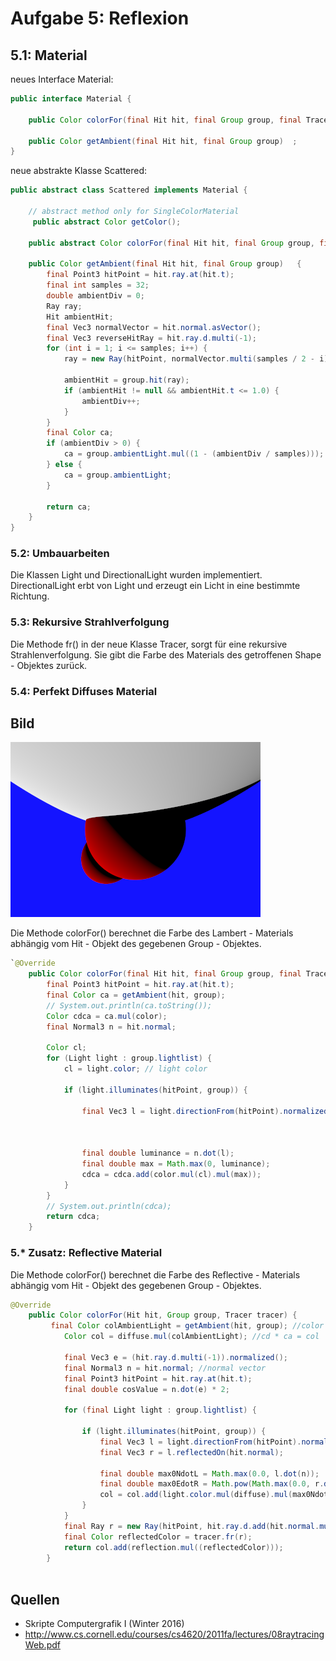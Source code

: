 # Aufgabe 5: Reflexion



## 5.1: Material

neues Interface Material:

```java
public interface Material {

    public Color colorFor(final Hit hit, final Group group, final Tracer tracer);

    public Color getAmbient(final Hit hit, final Group group)  ;
}
```

neue abstrakte Klasse Scattered:

```java
public abstract class Scattered implements Material {
	
	// abstract method only for SingleColorMaterial
	 public abstract Color getColor();

    public abstract Color colorFor(final Hit hit, final Group group, final Tracer tracer);

    public Color getAmbient(final Hit hit, final Group group)   {
        final Point3 hitPoint = hit.ray.at(hit.t);
        final int samples = 32;
        double ambientDiv = 0;
        Ray ray;
        Hit ambientHit;
        final Vec3 normalVector = hit.normal.asVector();
        final Vec3 reverseHitRay = hit.ray.d.multi(-1);
        for (int i = 1; i <= samples; i++) {
            ray = new Ray(hitPoint, normalVector.multi(samples / 2 - i).add(reverseHitRay).normalized());

            ambientHit = group.hit(ray);
            if (ambientHit != null && ambientHit.t <= 1.0) {
                ambientDiv++;
            }
        }
        final Color ca;
        if (ambientDiv > 0) {
            ca = group.ambientLight.mul((1 - (ambientDiv / samples)));
        } else {
            ca = group.ambientLight;
        }

        return ca;
    }
}
```


### 5.2: Umbauarbeiten

Die Klassen Light und DirectionalLight wurden implementiert. DirectionalLight erbt von Light und erzeugt ein Licht in eine bestimmte Richtung.

### 5.3: Rekursive Strahlverfolgung 

Die Methode fr() in der neue Klasse Tracer, sorgt für eine rekursive Strahlenverfolgung. Sie gibt die Farbe des Materials des getroffenen Shape - Objektes zurück.



### 5.4: Perfekt Diffuses Material


## Bild

![](a05-1.png)

Die Methode colorFor() berechnet die Farbe des Lambert - Materials abhängig vom Hit - Objekt des gegebenen Group - Objektes. 

```java
`@Override
	public Color colorFor(final Hit hit, final Group group, final Tracer t) {
		final Point3 hitPoint = hit.ray.at(hit.t);
		final Color ca = getAmbient(hit, group);
		// System.out.println(ca.toString());
		Color cdca = ca.mul(color);
		final Normal3 n = hit.normal;

		Color cl;
		for (Light light : group.lightlist) {
			cl = light.color; // light color

			if (light.illuminates(hitPoint, group)) {

				final Vec3 l = light.directionFrom(hitPoint).normalized(); // l
																			// =
																			// light
																			// vector
				final double luminance = n.dot(l);
				final double max = Math.max(0, luminance);
				cdca = cdca.add(color.mul(cl).mul(max));
			}
		}
		// System.out.println(cdca);
		return cdca;
	}

```

### 5.* Zusatz: Reflective Material

Die Methode colorFor() berechnet die Farbe des Reflective - Materials abhängig vom Hit - Objekt des gegebenen Group - Objektes. 

```java
@Override
	public Color colorFor(Hit hit, Group group, Tracer tracer) {
		 final Color colAmbientLight = getAmbient(hit, group); //color ambient light
	        Color col = diffuse.mul(colAmbientLight); //cd * ca = col

	        final Vec3 e = (hit.ray.d.multi(-1)).normalized();
	        final Normal3 n = hit.normal; //normal vector
	        final Point3 hitPoint = hit.ray.at(hit.t);
	        final double cosValue = n.dot(e) * 2;

	        for (final Light light : group.lightlist) {

	            if (light.illuminates(hitPoint, group)) {
	                final Vec3 l = light.directionFrom(hitPoint).normalized();
	                final Vec3 r = l.reflectedOn(hit.normal);

	                final double max0NdotL = Math.max(0.0, l.dot(n));
	                final double max0EdotR = Math.pow(Math.max(0.0, r.dot(e)), exponent);
	                col = col.add(light.color.mul(diffuse).mul(max0NdotL)).add(light.color.mul(specular).mul(max0EdotR));
	            }
	        }
	        final Ray r = new Ray(hitPoint, hit.ray.d.add(hit.normal.mul(cosValue)));
	        final Color reflectedColor = tracer.fr(r);
	        return col.add(reflection.mul((reflectedColor)));
	    }
 
```


## Quellen

- Skripte Computergrafik I (Winter 2016)
- http://www.cs.cornell.edu/courses/cs4620/2011fa/lectures/08raytracingWeb.pdf
